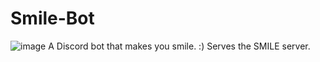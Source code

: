 # Smile-Bot
![image](https://drive.google.com/file/d/19H9KPf3jWdB4wJjUwmeUb-fijNFXE8T3)
A Discord bot that makes you smile. :) Serves the SMILE server.
